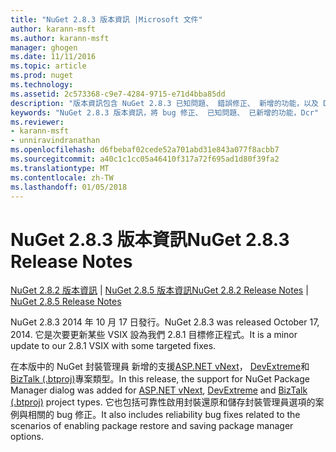 ```yaml
---
title: "NuGet 2.8.3 版本資訊 |Microsoft 文件"
author: karann-msft
ms.author: karann-msft
manager: ghogen
ms.date: 11/11/2016
ms.topic: article
ms.prod: nuget
ms.technology: 
ms.assetid: 2c573368-c9e7-4284-9715-e71d4bba85dd
description: "版本資訊包含 NuGet 2.8.3 已知問題、 錯誤修正、 新增的功能，以及 Dcr。"
keywords: "NuGet 2.8.3 版本資訊，將 bug 修正、 已知問題、 已新增的功能，Dcr"
ms.reviewer:
- karann-msft
- unniravindranathan
ms.openlocfilehash: d6fbebaf02cede52a701abd31e843a077f8acbb7
ms.sourcegitcommit: a40c1c1cc05a46410f317a72f695ad1d80f39fa2
ms.translationtype: MT
ms.contentlocale: zh-TW
ms.lasthandoff: 01/05/2018
---
```

# <a name="nuget-283-release-notes"></a><span data-ttu-id="9a7ee-104">NuGet 2.8.3 版本資訊</span><span class="sxs-lookup"><span data-stu-id="9a7ee-104">NuGet 2.8.3 Release Notes</span></span>

<span data-ttu-id="9a7ee-105">[NuGet 2.8.2 版本資訊](../release-notes/nuget-2.8.2.md) | [NuGet 2.8.5 版本資訊](../release-notes/nuget-2.8.5.md)</span><span class="sxs-lookup"><span data-stu-id="9a7ee-105">[NuGet 2.8.2 Release Notes](../release-notes/nuget-2.8.2.md) | [NuGet 2.8.5 Release Notes](../release-notes/nuget-2.8.5.md)</span></span>

<span data-ttu-id="9a7ee-106">NuGet 2.8.3 2014 年 10 月 17 日發行。</span><span class="sxs-lookup"><span data-stu-id="9a7ee-106">NuGet 2.8.3 was released October 17, 2014.</span></span> <span data-ttu-id="9a7ee-107">它是次要更新某些 VSIX 設為我們 2.8.1 目標修正程式。</span><span class="sxs-lookup"><span data-stu-id="9a7ee-107">It is a minor update to our 2.8.1 VSIX with some targeted fixes.</span></span>

<span data-ttu-id="9a7ee-108">在本版中的 NuGet 封裝管理員 新增的支援[ASP.NET vNext](http://www.asp.net/vnext)， [DevExtreme](http://js.devexpress.com/)和[BizTalk (.btproj)](/biztalk/core/developing-biztalk-server-applications)專案類型。</span><span class="sxs-lookup"><span data-stu-id="9a7ee-108">In this release, the support for NuGet Package Manager dialog was added for [ASP.NET vNext](http://www.asp.net/vnext), [DevExtreme](http://js.devexpress.com/) and [BizTalk (.btproj)](/biztalk/core/developing-biztalk-server-applications) project types.</span></span> <span data-ttu-id="9a7ee-109">它也包括可靠性啟用封裝還原和儲存封裝管理員選項的案例與相關的 bug 修正。</span><span class="sxs-lookup"><span data-stu-id="9a7ee-109">It also includes reliability bug fixes related to the scenarios of enabling package restore and saving package manager options.</span></span>
